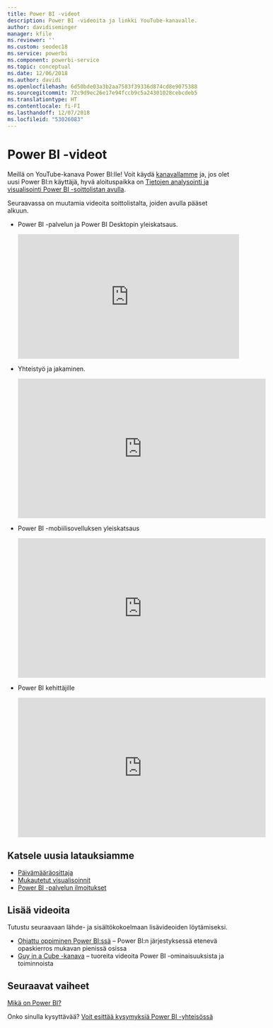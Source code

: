```yaml
---
title: Power BI -videot
description: Power BI -videoita ja linkki YouTube-kanavalle.
author: davidiseminger
manager: kfile
ms.reviewer: ''
ms.custom: seodec18
ms.service: powerbi
ms.component: powerbi-service
ms.topic: conceptual
ms.date: 12/06/2018
ms.author: davidi
ms.openlocfilehash: 6d50bde03a3b2aa7583f39336d874cd8e9075388
ms.sourcegitcommit: 72c9d9ec26e17e94fccb9c5a24301028cebcdeb5
ms.translationtype: HT
ms.contentlocale: fi-FI
ms.lasthandoff: 12/07/2018
ms.locfileid: "53026083"
---
```

# <a name="power-bi-videos"></a>Power BI -videot
Meillä on YouTube-kanava Power BI:lle! Voit käydä [kanavallamme](https://www.youtube.com/user/mspowerbi/videos) ja, jos olet uusi Power BI:n käyttäjä, hyvä aloituspaikka on [Tietojen analysointi ja visualisointi Power BI -soittolistan avulla](https://www.youtube.com/playlist?list=PL1N57mwBHtN0JFoKSR0n-tBkUJHeMP2cP).

Seuraavassa on muutamia videoita soittolistalta, joiden avulla pääset alkuun.

* Power BI -palvelun ja Power BI Desktopin yleiskatsaus.
  
  <iframe width="500" height="281" src="https://www.youtube.com/embed/l2wy4XgQIu0" frameborder="0" allowfullscreen></iframe>
* Yhteistyö ja jakaminen.
  
  <iframe width="560" height="315" src="https://www.youtube.com/embed/5DABLeJzQYM" frameborder="0" allow="autoplay; encrypted-media" allowfullscreen></iframe>
* Power BI -mobiilisovelluksen yleiskatsaus
  
  <iframe width="560" height="315" src="https://www.youtube.com/embed/07uBWhaCo78" frameborder="0" allow="autoplay; encrypted-media" allowfullscreen></iframe>

* Power BI kehittäjille
  <iframe width="560" height="315" src="https://www.youtube.com/embed/47uXJW1GIUY" frameborder="0" allow="autoplay; encrypted-media" allowfullscreen></iframe>  

## <a name="watch-some-of-our-new-uploads"></a>Katsele uusia latauksiamme
* [Päivämääräosittaja](https://youtu.be/V7i82ZZm0vw)
* [Mukautetut visualisoinnit](https://youtu.be/d-rXAJ3_uAo)
* [Power BI -palvelun ilmoitukset](https://youtu.be/JbL2-HJ8clE)

## <a name="more-videos"></a>Lisää videoita
Tutustu seuraavaan lähde- ja sisältökokoelmaan lisävideoiden löytämiseksi.

* [Ohjattu oppiminen Power BI:ssä](https://powerbi.microsoft.com/guided-learning/) – Power BI:n järjestyksessä etenevä opaskierros mukavan pienissä osissa
* [Guy in a Cube -kanava](https://www.youtube.com/channel/UCFp1vaKzpfvoGai0vE5VJ0w) – tuoreita videoita Power BI -ominaisuuksista ja toiminnoista

## <a name="next-steps"></a>Seuraavat vaiheet
[Mikä on Power BI?](power-bi-overview.md)

Onko sinulla kysyttävää? [Voit esittää kysymyksiä Power BI -yhteisössä](http://community.powerbi.com/)

